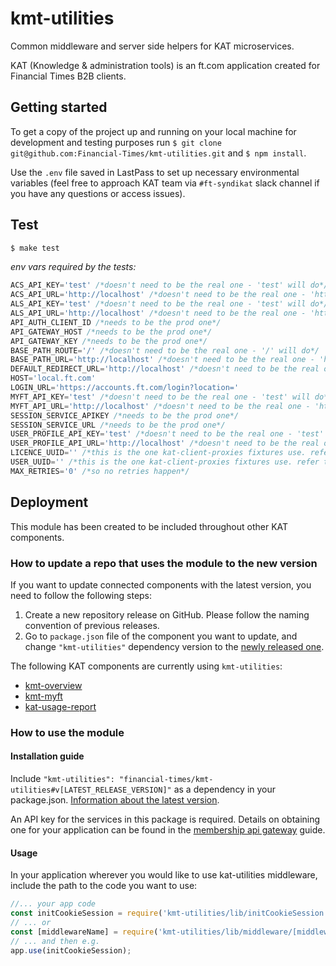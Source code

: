 # kmt-utilities
Common middleware and server side helpers for KAT microservices.

KAT (Knowledge & administration tools) is an ft.com application created for Financial Times B2B clients.

## Getting started
To get a copy of the project up and running on your local machine for development and testing purposes run `$ git clone git@github.com:Financial-Times/kmt-utilities.git` and `$ npm install`.

Use the `.env` file saved in LastPass to set up necessary environmental variables (feel free to approach KAT team via `#ft-syndikat` slack channel if you have any questions or access issues).

## Test

```sh
$ make test
```
_env vars required by the tests:_
```javascript
ACS_API_KEY='test' /*doesn't need to be the real one - 'test' will do*/
ACS_API_URL='http://localhost' /*doesn't need to be the real one - 'http://localhost' will do*/
ALS_API_KEY='test' /*doesn't need to be the real one - 'test' will do*/
ALS_API_URL='http://localhost' /*doesn't need to be the real one - 'http://localhost' will do*/
API_AUTH_CLIENT_ID /*needs to be the prod one*/
API_GATEWAY_HOST /*needs to be the prod one*/
API_GATEWAY_KEY /*needs to be the prod one*/
BASE_PATH_ROUTE='/' /*doesn't need to be the real one - '/' will do*/
BASE_PATH_URL='http://localhost' /*doesn't need to be the real one - 'http://localhost' will do*/
DEFAULT_REDIRECT_URL='http://localhost' /*doesn't need to be the real one - 'http://localhost' will do*/
HOST='local.ft.com'
LOGIN_URL='https://accounts.ft.com/login?location='
MYFT_API_KEY='test' /*doesn't need to be the real one - 'test' will do*/
MYFT_API_URL='http://localhost' /*doesn't need to be the real one - 'http://localhost' will do*/
SESSION_SERVICE_APIKEY /*needs to be the prod one*/
SESSION_SERVICE_URL /*needs to be the prod one*/
USER_PROFILE_API_KEY='test' /*doesn't need to be the real one - 'test' will do*/
USER_PROFILE_API_URL='http://localhost' /*doesn't need to be the real one - 'http://localhost' will do*/
LICENCE_UUID='' /*this is the one kat-client-proxies fixtures use. refer to the CI vars for `kat-utilities` in `next-config-vars` for the required value */
USER_UUID='' /*this is the one kat-client-proxies fixtures use. refer to the CI vars for `kat-utilities` in `next-config-vars` for the required value*/
MAX_RETRIES='0' /*so no retries happen*/
```

## Deployment
This module has been created to be included throughout other KAT components.

### How to update a repo that uses the module to the new version
If you want to update connected components with the latest version, you need to follow the following steps:
1. Create a new repository release on GitHub. Please follow the naming convention of previous releases.
2. Go to `package.json` file of the component you want to update, and change `"kmt-utilities"` dependency version to the [newly released one](https://github.com/Financial-Times/kmt-utilities/releases).

The following KAT components are currently using `kmt-utilities`:
- [kmt-overview](https://github.com/Financial-Times/kmt-overview)
- [kmt-myft](https://github.com/Financial-Times/kmt-myft)
- [kat-usage-report](https://github.com/Financial-Times/kat-usage-report)

### How to use the module

#### Installation guide

Include `"kmt-utilities": "financial-times/kmt-utilities#v[LATEST_RELEASE_VERSION]"` as a dependency in your package.json. [Information about the latest version](https://github.com/Financial-Times/kmt-utilities/releases).

An API key for the services in this package is required. Details on obtaining one for your application can be found in the [membership api gateway](https://developer.ft.com/docs/membership_platform_api/) guide.

#### Usage

In your application wherever you would like to use kat-utilities middleware, include the path to the code you want to use:

```js
//... your app code
const initCookieSession = require('kmt-utilities/lib/initCookieSession');
// ... or
const [middlewareName] = require('kmt-utilities/lib/middleware/[middlewareName]');
// ... and then e.g.
app.use(initCookieSession);
```

